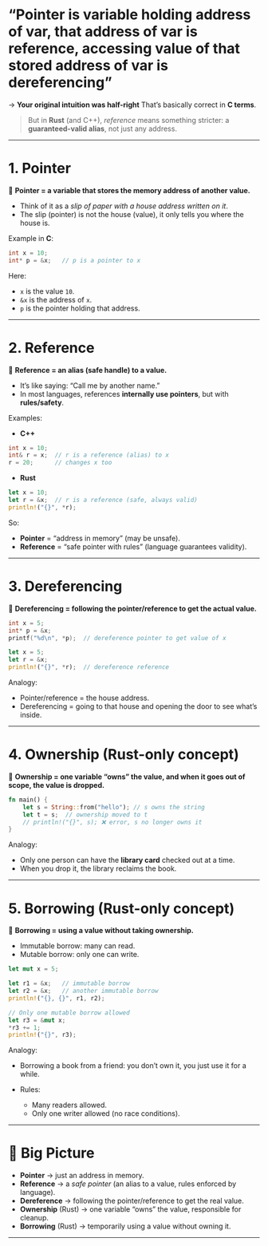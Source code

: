 # “Pointer is variable holding address of var, that address of var is reference, accessing value of that stored address of var is dereferencing”
-> **Your original intuition was half-right**
That’s basically correct in **C terms**.
> But in **Rust** (and C++), *reference* means something stricter: a **guaranteed-valid alias**, not just any address.

---

# 1. **Pointer**

📌 **Pointer = a variable that stores the memory address of another value.**

* Think of it as a *slip of paper with a house address written on it*.
* The slip (pointer) is not the house (value), it only tells you where the house is.

Example in **C**:

```c
int x = 10;
int* p = &x;   // p is a pointer to x
```

Here:

* `x` is the value `10`.
* `&x` is the address of `x`.
* `p` is the pointer holding that address.

---

# 2. **Reference**

📌 **Reference = an alias (safe handle) to a value.**

* It’s like saying: “Call me by another name.”
* In most languages, references **internally use pointers**, but with **rules/safety**.

Examples:

* **C++**

```cpp
int x = 10;
int& r = x;  // r is a reference (alias) to x
r = 20;      // changes x too
```

* **Rust**

```rust
let x = 10;
let r = &x;  // r is a reference (safe, always valid)
println!("{}", *r);
```

So:

* **Pointer** = “address in memory” (may be unsafe).
* **Reference** = “safe pointer with rules” (language guarantees validity).

---

# 3. **Dereferencing**

📌 **Dereferencing = following the pointer/reference to get the actual value.**

```c
int x = 5;
int* p = &x;
printf("%d\n", *p);  // dereference pointer to get value of x
```

```rust
let x = 5;
let r = &x;
println!("{}", *r);  // dereference reference
```

Analogy:

* Pointer/reference = the house address.
* Dereferencing = going to that house and opening the door to see what’s inside.

---

# 4. **Ownership** (Rust-only concept)

📌 **Ownership = one variable “owns” the value, and when it goes out of scope, the value is dropped.**

```rust
fn main() {
    let s = String::from("hello"); // s owns the string
    let t = s;  // ownership moved to t
    // println!("{}", s); ❌ error, s no longer owns it
}
```

Analogy:

* Only one person can have the **library card** checked out at a time.
* When you drop it, the library reclaims the book.

---

# 5. **Borrowing** (Rust-only concept)

📌 **Borrowing = using a value without taking ownership.**

* Immutable borrow: many can read.
* Mutable borrow: only one can write.

```rust
let mut x = 5;

let r1 = &x;   // immutable borrow
let r2 = &x;   // another immutable borrow
println!("{}, {}", r1, r2);

// Only one mutable borrow allowed
let r3 = &mut x; 
*r3 += 1;
println!("{}", r3);
```

Analogy:

* Borrowing a book from a friend: you don’t own it, you just use it for a while.
* Rules:

  * Many readers allowed.
  * Only one writer allowed (no race conditions).

---

# 🔑 Big Picture

* **Pointer** → just an address in memory.
* **Reference** → a *safe pointer* (an alias to a value, rules enforced by language).
* **Dereference** → following the pointer/reference to get the real value.
* **Ownership** (Rust) → one variable “owns” the value, responsible for cleanup.
* **Borrowing** (Rust) → temporarily using a value without owning it.

---
